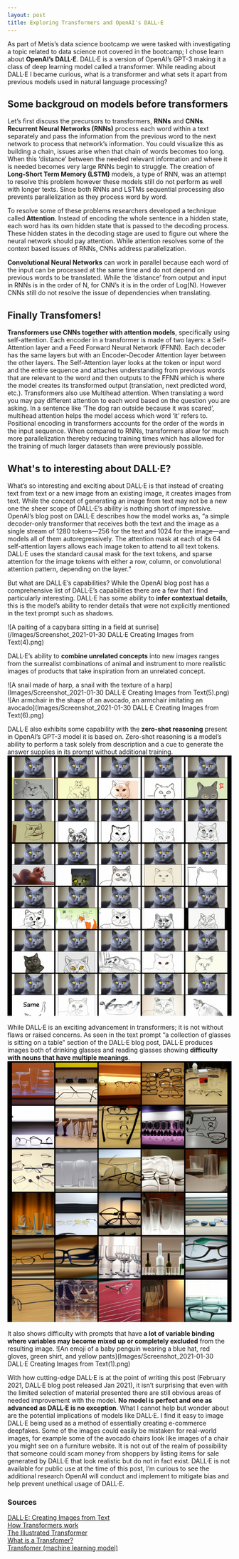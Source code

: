 ```yaml
---
layout: post
title: Exploring Transformers and OpenAI's DALL·E
---
```


<p>As part of Metis’s data science bootcamp we were tasked with investigating a topic related to data science not covered in the bootcamp; I chose learn about <strong>OpenAI’s DALL·E</strong>. DALL·E is a version of  OpenAI’s GPT-3 making it a class of deep learning model called a transformer. While reading about DALL·E I became curious, what is a transformer and what sets it apart from previous models used in natural language processing? </p>

## Some backgroud on models before transformers

<p>Let’s first discuss the precursors to transformers, <strong>RNNs</strong> and <strong>CNNs</strong>. <strong>Recurrent Neural Networks (RNNs)</strong> process each word within a text separately and pass the information from the previous word to the next network to process that network’s information. You could visualize this as building a chain, issues arise when that chain of words becomes too long. When this ‘distance’ between the needed relevant information and where it is needed becomes very large RNNs begin to struggle. The creation of <strong>Long-Short Term Memory (LSTM)</strong> models, a type of RNN, was an attempt to resolve this problem however these models still do not perform as well with longer texts. Since both RNNs and LSTMs sequential processing also prevents parallelization as they process word by word. </p>

<p>To resolve some of these problems researchers developed a technique called<strong> Attention</strong>. Instead of encoding the whole sentence in a hidden state, each word has its own hidden state that is passed to the decoding process. These hidden states in the decoding stage are used to figure out where the neural network should pay attention. While attention resolves some of the context based issues of RNNs, CNNs address parallelization. </p>

<p><strong>Convolutional Neural Networks</strong> can work in parallel because each word of the input can be processed at the same time and do not depend on previous words to be translated. While the ‘distance’ from output and input in RNNs is in the order of N, for CNN’s it is in the order of Log(N).  However CNNs still do not resolve the issue of dependencies when translating. </p>

## Finally Transfomers!

<p> <strong>Transformers use CNNs together with attention models</strong>, specifically using self-attention. Each encoder in a transformer is made of two layers: a Self-Attention layer and a Feed Forward Neural Network (FFNN). Each decoder has the same layers but with an Encoder-Decoder Attention layer between the other layers. The Self-Attention layer looks at the token or input word and the entire sequence and attaches understanding from previous words that are relevant to the word and then outputs to the FFNN which is where the model creates its transformed output (translation, next predicted word, etc.). Transformers also use Multihead attention. When translating a word you may pay different attention to each word based on the question you are asking. In a sentence like ‘The dog ran outside because it was scared’, multihead attention helps the model access which word ‘it’ refers to. Positional encoding in transformers accounts for the order of the words in the input sequence. When compared to RNNs, transformers allow for much more parallelization thereby reducing training times which has allowed for the training of much larger datasets than were previously possible.</p>

## What's to interesting about DALL·E?
<p>What’s so interesting and exciting about DALL·E is that instead of creating text from text or a new image from an existing image, it creates images from text. While the concept of generating an image from text may not be a new one the sheer scope of DALL·E’s ability is nothing short of impressive. OpenAI’s blog post on DALL·E describes how the model works as, “a simple decoder-only transformer that receives both the text and the image as a single stream of 1280 tokens—256 for the text and 1024 for the image—and models all of them autoregressively. The attention mask at each of its 64 self-attention layers allows each image token to attend to all text tokens. DALL·E uses the standard causal mask for the text tokens, and sparse attention for the image tokens with either a row, column, or convolutional attention pattern, depending on the layer.”  </p>

<p>But what are DALL·E’s capabilities? While the OpenAI blog post has a comprehensive list of DALL·E’s capabilities there are a few that I find particularly interesting. DALL·E has some ability to <strong>infer contextual details</strong>, this is the model’s ability to render details that were not explicitly mentioned in the text prompt such as shadows.</p>

![A paiting of a capybara sitting in a field at sunrise](/Images/Screenshot_2021-01-30 DALL·E Creating Images from Text(4).png)

<p>DALL·E’s ability to <strong>combine unrelated concepts</strong> into new images ranges from the surrealist combinations of animal and instrument to more realistic images of products that take inspiration from an unrelated concept. </p>
  
![A snail made of harp, a snail with the texture of a harp](Images/Screenshot_2021-01-30 DALL·E Creating Images from Text(5).png)
![An armchair in the shape of an avocado, an armchair imitating an avocado](Images/Screenshot_2021-01-30 DALL·E Creating Images from Text(6).png)

DALL·E also exhibits some capability with the <strong>zero-shot reasoning</strong> present in OpenAI’s GPT-3 model it is based on. Zero-shot reasoning is a model’s ability to perform a task solely from description and a cue to generate the answer supplies in its prompt without additional training. 
![the exact same cat on the top as a sketch on the bottom](Images/zeroshot.png)

 While DALL·E is an exciting advancement in transformers; it is not without flaws or raised concerns. As seen in the text prompt  “a collection of glasses is sitting on a table” section of the DALL·E blog post, DALL·E produces images both of drinking glasses and reading glasses showing <strong>difficulty with nouns that have multiple meanings</strong>. 
![a collection of glasses is sitting on a table](Images/glasses.png)

It also shows difficulty with prompts that have<strong> a lot of variable binding where variables may become mixed up or completely excluded</strong> from the resulting image.
![An emoji of a baby penguin wearing a blue hat, red gloves, green shirt, and yellow pants](Images/Screenshot_2021-01-30 DALL·E Creating Images from Text(1).png)

With how cutting-edge DALL·E is at the point of writing this post (February 2021, DALL·E blog post released Jan 2021), it isn’t surprising that even with the limited selection of material presented there are still obvious areas of needed improvement with the model. <strong>No model is perfect and one as advanced as DALL·E is no exception</strong>. What I cannot help but wonder about are the potential implications of models like DALL·E. I find it easy to image DALL·E being used as a method of essentially creating e-commerce deepfakes. Some of the images could easily be mistaken for real-world images, for example some of the avocado chairs look like images of a chair you might see on a furniture website. It is not out of the realm of possibility that someone could scam money from shoppers by listing items for sale generated by DALL·E that look realistic but do not in fact exist. DALL·E is not available for public use at the time of this post, I’m curious to see the additional research OpenAI will conduct and implement to mitigate bias and help prevent unethical usage of DALL·E.

### Sources
[DALL·E: Creating Images from Text](https://openai.com/blog/dall-e/)<br>
[How Transformers work](https://towardsdatascience.com/transformers-141e32e69591)<br>
[The Illustrated Transformer](http://jalammar.github.io/illustrated-transformer/)<br>
[What is a Transfomer?](https://medium.com/inside-machine-learning/what-is-a-transformer-d07dd1fbec04)<br>
[Transfomer (machine learning model)](https://en.wikipedia.org/wiki/Transformer_(machine_learning_model))
